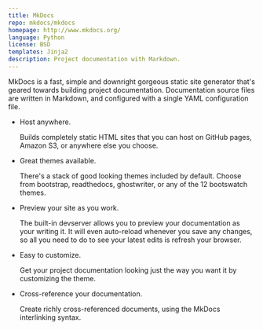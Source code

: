 ```yaml
---
title: MkDocs
repo: mkdocs/mkdocs
homepage: http://www.mkdocs.org/
language: Python
license: BSD
templates: Jinja2
description: Project documentation with Markdown.
---
```


MkDocs is a fast, simple and downright gorgeous static site generator that's geared towards building project documentation. Documentation source files are written in Markdown, and configured with a single YAML configuration file.

*   Host anywhere.

    Builds completely static HTML sites that you can host on GitHub pages, Amazon S3, or anywhere else you choose.

*   Great themes available.

    There's a stack of good looking themes included by default. Choose from bootstrap, readthedocs, ghostwriter, or any of the 12 bootswatch themes.

*   Preview your site as you work.

    The built-in devserver allows you to preview your documentation as your writing it. It will even auto-reload whenever you save any changes, so all you need to do to see your latest edits is refresh your browser.

*   Easy to customize.

    Get your project documentation looking just the way you want it by customizing the theme.

*   Cross-reference your documentation.

    Create richly cross-referenced documents, using the MkDocs interlinking syntax.
